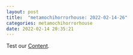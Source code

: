 ```yaml
---
layout: post
title:  "metamochihorrorhouse: 2022-02-14-26"
categories: metamochihorrorhouse
date: 2022-02-14 20:35:21
---
```

Test our [Content](https://github.com/HappyMaki/metamochihorrorhouse-Releases/releases/download/2022-02-14-26/metamochihorrorhouse_2022-02-14-26.zip).

